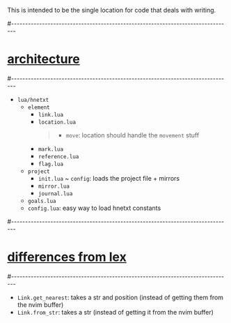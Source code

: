 This is intended to be the single location for code that deals with writing.

#-------------------------------------------------------------------------------
# [architecture]()
#-------------------------------------------------------------------------------
- `lua/hnetxt`
  - `element`
    - `link.lua`
    - `location.lua`
      > - `move`: location should handle the `movement` stuff
    - `mark.lua`
    - `reference.lua`
    - `flag.lua`
  - `project`
    - `init.lua`
    ~ `config`: loads the project file + mirrors
    - `mirror.lua`
    - `journal.lua`
  - `goals.lua`
  - `config.lua`: easy way to load hnetxt constants

#-------------------------------------------------------------------------------
# [differences from lex]()
#-------------------------------------------------------------------------------
- `Link.get_nearest`: takes a str and position (instead of getting them from the nvim buffer)
- `Link.from_str`: takes a str (instead of getting it from the nvim buffer)
